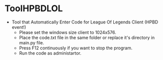 # ToolHPBDLOL

* Tool that Automatically Enter Code for League Of Legends Client (HPBD event!)
  - Please set the windows size client to 1024x576.
  - Place the code.txt file in the same folder or replace it's directory in main.py file.
  - Press F12 continuously if you want to stop the program.
  - Run the code as administartor.
 
